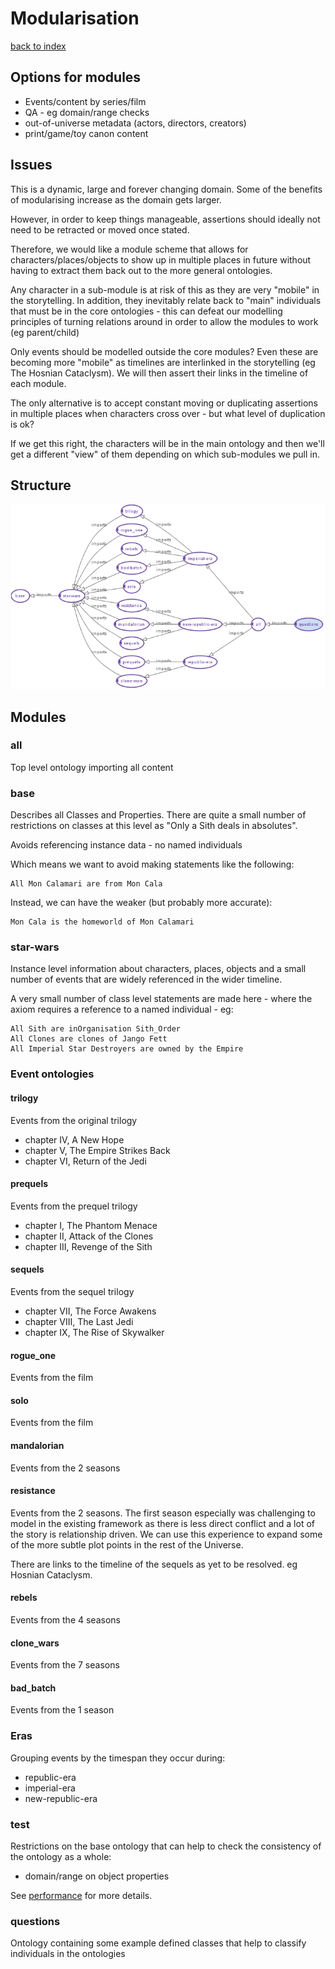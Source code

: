 # Modularisation

[back to index](index.md)

## Options for modules

* Events/content by series/film
* QA - eg domain/range checks
* out-of-universe metadata (actors, directors, creators)
* print/game/toy canon content


## Issues

This is a dynamic, large and forever changing domain.
Some of the benefits of modularising increase as the domain gets larger.

However, in order to keep things manageable, assertions should ideally not need to be retracted or moved once stated.

Therefore, we would like a module scheme that allows for characters/places/objects to show up in multiple places in future without having to extract them back out to the more general ontologies. 

Any character in a  sub-module is at risk of this as they are very "mobile" in the storytelling.
In addition, they inevitably relate back to "main" individuals that must be in the core ontologies -
this can defeat our modelling principles of turning relations around in order to allow the modules to work (eg parent/child)

Only events should be modelled outside the core modules? Even these are becoming more "mobile" as timelines are interlinked in the storytelling (eg The Hosnian Cataclysm).
We will then assert their links in the timeline of each module.

The only alternative is to accept constant moving or duplicating assertions in multiple places when characters cross over - but what level of duplication is ok?

If we get this right, the characters will be in the main ontology and then we'll
get a different "view" of them depending on which sub-modules we pull in.

## Structure

![Import Structure](imports.png)
    
## Modules

### all

Top level ontology importing all content

### base

Describes all Classes and Properties.
There are quite a small number of restrictions on classes at this level
as "Only a Sith deals in absolutes".

Avoids referencing instance data - no named individuals

Which means we want to avoid making statements like the following:

    All Mon Calamari are from Mon Cala

Instead, we can have the weaker (but probably more accurate):

    Mon Cala is the homeworld of Mon Calamari

### star-wars

Instance level information about characters, places, objects and a
small number of events that are widely referenced in the wider timeline.

A very small number of class level statements are made here - where the
axiom requires a reference to a named individual - eg:

    All Sith are inOrganisation Sith_Order
    All Clones are clones of Jango Fett
    All Imperial Star Destroyers are owned by the Empire


### Event ontologies

#### trilogy

Events from the original trilogy

* chapter IV, A New Hope 
* chapter V, The Empire Strikes Back
* chapter VI, Return of the Jedi

#### prequels

Events from the prequel trilogy

* chapter I, The Phantom Menace
* chapter II, Attack of the Clones
* chapter III, Revenge of the Sith

#### sequels

Events from the sequel trilogy

* chapter VII, The Force Awakens
* chapter VIII, The Last Jedi
* chapter IX, The Rise of Skywalker

#### rogue_one

Events from the film

#### solo

Events from the film

#### mandalorian

Events from the 2 seasons

#### resistance

Events from the 2 seasons. The first season especially was challenging to model in the existing framework as there is less direct conflict and a lot of the story is relationship driven. We can use this experience to expand some of the more subtle plot points in the rest of the Universe.

There are links to the timeline of the sequels as yet to be resolved. eg Hosnian Cataclysm.

#### rebels

Events from the 4 seasons

#### clone_wars

Events from the 7 seasons

#### bad_batch

Events from the 1 season

### Eras

Grouping events by the timespan they occur during:

* republic-era
* imperial-era
* new-republic-era

### test

Restrictions on the base ontology that can help to check
the consistency of the ontology as a whole:

* domain/range on object properties

See [performance](performance.md) for more details.

### questions

Ontology containing some example defined classes that help to
classify individuals in the ontologies
